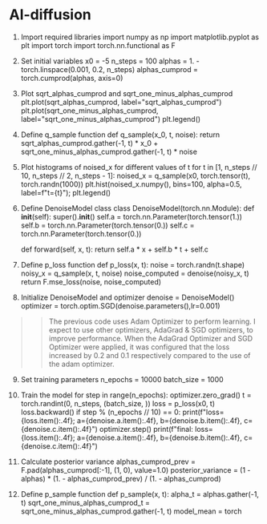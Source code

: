 # AI-diffusion

1. Import required libraries
import numpy as np
import matplotlib.pyplot as plt
import torch
import torch.nn.functional as F

2. Set initial variables
x0 = -5
n_steps = 100
alphas = 1. - torch.linspace(0.001, 0.2, n_steps)
alphas_cumprod = torch.cumprod(alphas, axis=0)

3. Plot sqrt_alphas_cumprod and sqrt_one_minus_alphas_cumprod
plt.plot(sqrt_alphas_cumprod, label="sqrt_alphas_cumprod")
plt.plot(sqrt_one_minus_alphas_cumprod, label="sqrt_one_minus_alphas_cumprod")
plt.legend()

4. Define q_sample function
def q_sample(x_0, t, noise):
    return sqrt_alphas_cumprod.gather(-1, t) * x_0 + sqrt_one_minus_alphas_cumprod.gather(-1, t) * noise

5. Plot histograms of noised_x for different values of t
for t in [1, n_steps // 10, n_steps // 2, n_steps - 1]:
    noised_x = q_sample(x0, torch.tensor(t), torch.randn(1000))
    plt.hist(noised_x.numpy(), bins=100, alpha=0.5, label=f"t={t}");
plt.legend()

6. Define DenoiseModel class
class DenoiseModel(torch.nn.Module):
    def __init__(self):
        super().__init__()
        self.a = torch.nn.Parameter(torch.tensor(1.))
        self.b = torch.nn.Parameter(torch.tensor(0.))
        self.c = torch.nn.Parameter(torch.tensor(0.))
        
    def forward(self, x, t):
        return self.a * x + self.b * t + self.c

7. Define p_loss function
def p_loss(x, t):
    noise = torch.randn(t.shape)
    noisy_x = q_sample(x, t, noise)
    noise_computed = denoise(noisy_x, t)
    return F.mse_loss(noise, noise_computed)

8. Initialize DenoiseModel and optimizer
denoise = DenoiseModel()
optimizer = torch.optim.SGD(denoise.parameters(),lr=0.001)

>> The previous code uses Adam Optimizer to perform learning. I expect to use other optimizers, AdaGrad & SGD optimizers, to improve performance. When the AdaGrad Optimizer and SGD Optimizer were applied, it was configured that the loss increased by 0.2 and 0.1 respectively compared to the use of the adam optimizer.

9. Set training parameters
n_epochs = 10000
batch_size = 1000

10. Train the model
for step in range(n_epochs):
    optimizer.zero_grad()
    t = torch.randint(0, n_steps, (batch_size, ))
    loss = p_loss(x0, t)
    loss.backward()
    if step % (n_epochs // 10) == 0:
        print(f"loss={loss.item():.4f}; a={denoise.a.item():.4f}, b={denoise.b.item():.4f}, c={denoise.c.item():.4f}")
    optimizer.step()
print(f"final: loss={loss.item():.4f}; a={denoise.a.item():.4f}, b={denoise.b.item():.4f}, c={denoise.c.item():.4f}")

11. Calculate posterior variance
alphas_cumprod_prev = F.pad(alphas_cumprod[:-1], (1, 0), value=1.0)
posterior_variance = (1 - alphas) * (1. - alphas_cumprod_prev) / (1. - alphas_cumprod)

12. Define p_sample function
def p_sample(x, t):
    alpha_t = alphas.gather(-1, t)
    sqrt_one_minus_alphas_cumprod_t = sqrt_one_minus_alphas_cumprod.gather(-1, t)
    model_mean = torch
